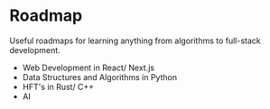 # Roadmap
Useful roadmaps for learning anything from algorithms to full-stack development.

- Web Development in React/ Next.js
- Data Structures and Algorithms in Python
- HFT's in Rust/ C++
- AI
